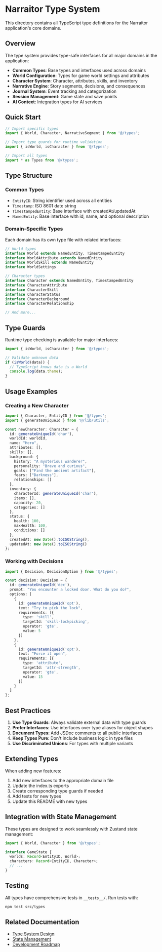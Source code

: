 # Narraitor Type System

This directory contains all TypeScript type definitions for the Narraitor application's core domains.

## Overview

The type system provides type-safe interfaces for all major domains in the application:

- **Common Types**: Base types and interfaces used across domains
- **World Configuration**: Types for game world settings and attributes
- **Character System**: Character, attributes, skills, and inventory
- **Narrative Engine**: Story segments, decisions, and consequences
- **Journal System**: Event tracking and categorization
- **Session Management**: Game state and save points
- **AI Context**: Integration types for AI services

## Quick Start

```typescript
// Import specific types
import { World, Character, NarrativeSegment } from '@/types';

// Import type guards for runtime validation
import { isWorld, isCharacter } from '@/types';

// Import all types
import * as Types from '@/types';
```

## Type Structure

### Common Types
- `EntityID`: String identifier used across all entities
- `Timestamp`: ISO 8601 date string
- `TimestampedEntity`: Base interface with createdAt/updatedAt
- `NamedEntity`: Base interface with id, name, and optional description

### Domain-Specific Types

Each domain has its own type file with related interfaces:

```typescript
// World types
interface World extends NamedEntity, TimestampedEntity
interface WorldAttribute extends NamedEntity
interface WorldSkill extends NamedEntity
interface WorldSettings

// Character types
interface Character extends NamedEntity, TimestampedEntity
interface CharacterAttribute
interface CharacterSkill
interface CharacterStatus
interface CharacterBackground
interface CharacterRelationship

// And more...
```

## Type Guards

Runtime type checking is available for major interfaces:

```typescript
import { isWorld, isCharacter } from '@/types';

// Validate unknown data
if (isWorld(data)) {
  // TypeScript knows data is a World
  console.log(data.theme);
}
```

## Usage Examples

### Creating a New Character

```typescript
import { Character, EntityID } from '@/types';
import { generateUniqueId } from '@/lib/utils';

const newCharacter: Character = {
  id: generateUniqueId('char'),
  worldId: worldId,
  name: "Hero",
  attributes: [],
  skills: [],
  background: {
    history: "A mysterious wanderer",
    personality: "Brave and curious",
    goals: ["Find the ancient artifact"],
    fears: ["Darkness"],
    relationships: []
  },
  inventory: {
    characterId: generateUniqueId('char'),
    items: [],
    capacity: 20,
    categories: []
  },
  status: {
    health: 100,
    maxHealth: 100,
    conditions: []
  },
  createdAt: new Date().toISOString(),
  updatedAt: new Date().toISOString()
};
```

### Working with Decisions

```typescript
import { Decision, DecisionOption } from '@/types';

const decision: Decision = {
  id: generateUniqueId('dec'),
  prompt: "You encounter a locked door. What do you do?",
  options: [
    {
      id: generateUniqueId('opt'),
      text: "Try to pick the lock",
      requirements: [{
        type: 'skill',
        targetId: 'skill-lockpicking',
        operator: 'gte',
        value: 5
      }]
    },
    {
      id: generateUniqueId('opt'),
      text: "Force it open",
      requirements: [{
        type: 'attribute',
        targetId: 'attr-strength',
        operator: 'gte',
        value: 15
      }]
    }
  ]
};
```

## Best Practices

1. **Use Type Guards**: Always validate external data with type guards
2. **Prefer Interfaces**: Use interfaces over type aliases for object shapes
3. **Document Types**: Add JSDoc comments to all public interfaces
4. **Keep Types Pure**: Don't include business logic in type files
5. **Use Discriminated Unions**: For types with multiple variants

## Extending Types

When adding new features:

1. Add new interfaces to the appropriate domain file
2. Update the index.ts exports
3. Create corresponding type guards if needed
4. Add tests for new types
5. Update this README with new types

## Integration with State Management

These types are designed to work seamlessly with Zustand state management:

```typescript
import { World, Character } from '@/types';

interface GameState {
  worlds: Record<EntityID, World>;
  characters: Record<EntityID, Character>;
  // ...
}
```

## Testing

All types have comprehensive tests in `__tests__/`. Run tests with:

```bash
npm test src/types
```

## Related Documentation

- [Type System Design](/docs/api/types.md)
- [State Management](/docs/architecture/state-management.md)
- [Development Roadmap](/docs/development-roadmap.md)
